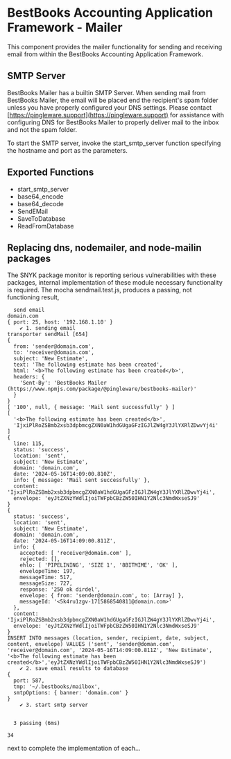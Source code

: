# BestBooks Accounting Application Framework - Mailer

This component provides the mailer functionality for sending and receiving email from within the BestBooks Accounting Application Framework.

## SMTP Server

BestBooks Mailer has a builtin SMTP Server. When sending mail from BestBooks Mailer, the email will be placed end the recipient's spam folder unless you have properly configured your DNS settings. Please contact [https://pingleware.support](https://pingleware.support) for assistance with configuring DNS for BestBooks Mailer to properly deliver mail to the inbox and not the spam folder.

To start the SMTP server, invoke the start_smtp_server function specifying the hostname and port as the parameters.

## Exported Functions

* start_smtp_server
* base64_encode
* base64_decode
* SendEMail
* SaveToDatabase
* ReadFromDatabase

## Replacing dns, nodemailer, and node-mailin packages

The SNYK package monitor is reporting serious vulnerabilities with these packages, internal implementation of these module necessary functionality is required. The mocha sendmail.test.js, produces a passing, not functioning result,

```
  send email
domain.com
{ port: 25, host: '192.168.1.10' }
    ✔ 1. sending email
transporter sendMail [654]
{
  from: 'sender@domain.com',
  to: 'receiver@domain.com',
  subject: 'New Estimate',
  text: 'The following estimate has been created',
  html: '<b>The following estimate has been created</b>',
  headers: {
    'Sent-By': 'BestBooks Mailer (https://www.npmjs.com/package/@pingleware/bestbooks-mailer)'
  }
}
[ '100', null, { message: 'Mail sent successfully' } ]
[
  '<b>The following estimate has been created</b>',
  'IjxiPlRoZSBmb2xsb3dpbmcgZXN0aW1hdGUgaGFzIGJlZW4gY3JlYXRlZDwvYj4i'
]
{
  line: 115,
  status: 'success',
  location: 'sent',
  subject: 'New Estimate',
  domain: 'domain.com',
  date: '2024-05-16T14:09:00.810Z',
  info: { message: 'Mail sent successfully' },
  content: 'IjxiPlRoZSBmb2xsb3dpbmcgZXN0aW1hdGUgaGFzIGJlZW4gY3JlYXRlZDwvYj4i',
  envelope: 'eyJtZXNzYWdlIjoiTWFpbCBzZW50IHN1Y2Nlc3NmdWxseSJ9'
}
{
  status: 'success',
  location: 'sent',
  subject: 'New Estimate',
  domain: 'domain.com',
  date: '2024-05-16T14:09:00.811Z',
  info: {
    accepted: [ 'receiver@domain.com' ],
    rejected: [],
    ehlo: [ 'PIPELINING', 'SIZE 1', '8BITMIME', 'OK' ],
    envelopeTime: 197,
    messageTime: 517,
    messageSize: 727,
    response: '250 ok dirdel',
    envelope: { from: 'sender@domain.com', to: [Array] },
    messageId: '<5k4ru1zgv-1715868540811@domain.com>'
  },
  content: 'IjxiPlRoZSBmb2xsb3dpbmcgZXN0aW1hdGUgaGFzIGJlZW4gY3JlYXRlZDwvYj4i',
  envelope: 'eyJtZXNzYWdlIjoiTWFpbCBzZW50IHN1Y2Nlc3NmdWxseSJ9'
}
INSERT INTO messages (location, sender, recipient, date, subject, content, envelope) VALUES ('sent', 'sender@doman.com', 'receiver@domain.com', '2024-05-16T14:09:00.811Z', 'New Estimate', '<b>The following estimate has been created</b>','eyJtZXNzYWdlIjoiTWFpbCBzZW50IHN1Y2Nlc3NmdWxseSJ9')
    ✔ 2. save email results to database
{
  port: 587,
  tmp: '~/.bestbooks/mailbox',
  smtpOptions: { banner: 'domain.com' }
}
    ✔ 3. start smtp server


  3 passing (6ms)

34
```

next to complete the implementation of each...
